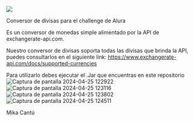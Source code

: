 <p align="left">
   <img src="https://img.shields.io/badge/STATUS-EN%20DESAROLLO-green">
   </p>
Conversor de divisas para el challenge de Alura

Es un conversor de monedas simple alimentado por la API de exchangerate-api.com.

Nuestro conversor de divisas soporta todas las divisas que brinda la API, puedes consultarlos en el siguiente link:
https://www.exchangerate-api.com/docs/supported-currencies

Para utilizarlo debes ejecutar el .Jar que encuentras en este repositorio
![Captura de pantalla 2024-04-25 122922](https://github.com/mikablades/conversorDeDivisas/assets/148806650/9ee9d46a-386f-4c02-ad7b-51c541f2da41)
![Captura de pantalla 2024-04-25 123116](https://github.com/mikablades/conversorDeDivisas/assets/148806650/d9c89748-0fe1-443b-994d-507b9f59449b)
![Captura de pantalla 2024-04-25 123802](https://github.com/mikablades/conversorDeDivisas/assets/148806650/c4c10143-92cf-437e-a7e6-94906377a612)
![Captura de pantalla 2024-04-25 124511](https://github.com/mikablades/conversorDeDivisas/assets/148806650/fe2c7d5d-0636-48d2-86c0-02f0bf1eff0b)

Mika Cantú
